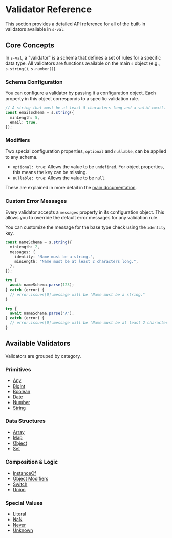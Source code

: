 # Validator Reference

This section provides a detailed API reference for all of the built-in validators available in `s-val`.

## Core Concepts

In `s-val`, a "validator" is a schema that defines a set of rules for a specific data type. All validators are functions available on the main `s` object (e.g., `s.string()`, `s.number()`).

### Schema Configuration

You can configure a validator by passing it a configuration object. Each property in this object corresponds to a specific validation rule.

```typescript
// A string that must be at least 5 characters long and a valid email.
const emailSchema = s.string({
  minLength: 5,
  email: true,
});
```

### Modifiers

Two special configuration properties, `optional` and `nullable`, can be applied to any schema.

- `optional: true`: Allows the value to be `undefined`. For object properties, this means the key can be missing.
- `nullable: true`: Allows the value to be `null`.

These are explained in more detail in the [main documentation](../index.md#modifiers).

### Custom Error Messages

Every validator accepts a `messages` property in its configuration object. This allows you to override the default error messages for any validation rule.

You can customize the message for the base type check using the `identity` key.

```typescript
const nameSchema = s.string({
  minLength: 2,
  messages: {
    identity: "Name must be a string.",
    minLength: "Name must be at least 2 characters long.",
  },
});

try {
  await nameSchema.parse(123);
} catch (error) {
  // error.issues[0].message will be "Name must be a string."
}

try {
  await nameSchema.parse("A");
} catch (error) {
  // error.issues[0].message will be "Name must be at least 2 characters long."
}
```

## Available Validators

Validators are grouped by category.

### Primitives

- [Any](./any.md)
- [BigInt](./bigint.md)
- [Boolean](./boolean.md)
- [Date](./date.md)
- [Number](./number.md)
- [String](./string.md)

### Data Structures

- [Array](./array.md)
- [Map](./map.md)
- [Object](./object.md)
- [Set](./set.md)

### Composition & Logic

- [InstanceOf](./instanceof.md)
- [Object Modifiers](./object-modifiers.md)
- [Switch](./switch.md)
- [Union](./union.md)

### Special Values

- [Literal](./literal.md)
- [NaN](./nan.md)
- [Never](./never.md)
- [Unknown](./unknown.md)
